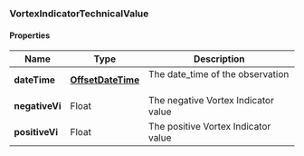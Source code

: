 
[//]: # (CLASS:VortexIndicatorTechnicalValue)

[//]: # (KIND:object)

### VortexIndicatorTechnicalValue

#### Properties

[//]: # (START_DEFINITION)

Name | Type | Description
------------ | ------------- | -------------
**dateTime** | [**OffsetDateTime**](OffsetDateTime.md) | The date_time of the observation &nbsp;
**negativeVi** | Float | The negative Vortex Indicator value &nbsp;
**positiveVi** | Float | The positive Vortex Indicator value &nbsp;

[//]: # (END_DEFINITION)


[//]: # (CONTAINED_CLASS:OffsetDateTime)





